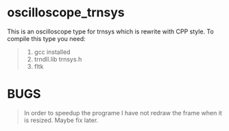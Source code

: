 # oscilloscope_trnsys
This is an oscilloscope type for trnsys which is rewrite with CPP style.
To compile this type you need:
>1. gcc installed
>2. trndll.lib trnsys.h
>3. fltk

# BUGS

> In order to speedup the programe I have not redraw the frame when it is resized. Maybe fix later.
